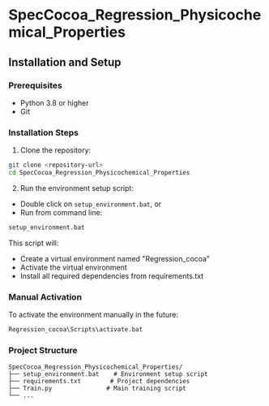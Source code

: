 # SpecCocoa_Regression_Physicochemical_Properties

## Installation and Setup

### Prerequisites
- Python 3.8 or higher
- Git

### Installation Steps

1. Clone the repository:
```bash
git clone <repository-url>
cd SpecCocoa_Regression_Physicochemical_Properties
```

2. Run the environment setup script:
- Double click on `setup_environment.bat`, or
- Run from command line:
```bash
setup_environment.bat
```

This script will:
- Create a virtual environment named "Regression_cocoa"
- Activate the virtual environment
- Install all required dependencies from requirements.txt

### Manual Activation
To activate the environment manually in the future:
```bash
Regression_cocoa\Scripts\activate.bat
```

### Project Structure
```
SpecCocoa_Regression_Physicochemical_Properties/
├── setup_environment.bat    # Environment setup script
├── requirements.txt        # Project dependencies
├── Train.py               # Main training script
└── ...
```
